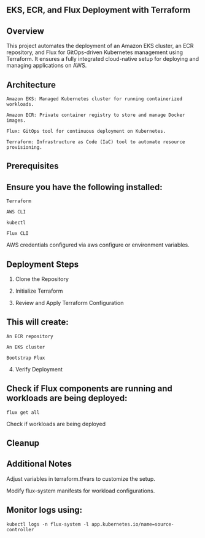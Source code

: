 ## EKS, ECR, and Flux Deployment with Terraform

## Overview

This project automates the deployment of an Amazon EKS cluster, an ECR repository, and Flux for GitOps-driven Kubernetes management using Terraform. It ensures a fully integrated cloud-native setup for deploying and managing applications on AWS.

## Architecture

    Amazon EKS: Managed Kubernetes cluster for running containerized workloads.

    Amazon ECR: Private container registry to store and manage Docker images.

    Flux: GitOps tool for continuous deployment on Kubernetes.

    Terraform: Infrastructure as Code (IaC) tool to automate resource provisioning.

## Prerequisites

## Ensure you have the following installed:

    Terraform

    AWS CLI

    kubectl

    Flux CLI

AWS credentials configured via aws configure or environment variables.

## Deployment Steps

1. Clone the Repository

2. Initialize Terraform

3. Review and Apply Terraform Configuration

## This will create:

    An ECR repository

    An EKS cluster

    Bootstrap Flux

4. Verify Deployment

## Check if Flux components are running and workloads are being deployed:
    flux get all

Check if workloads are being deployed

## Cleanup

## Additional Notes

Adjust variables in terraform.tfvars to customize the setup.

Modify flux-system manifests for workload configurations.

## Monitor logs using: 
    kubectl logs -n flux-system -l app.kubernetes.io/name=source-controller
